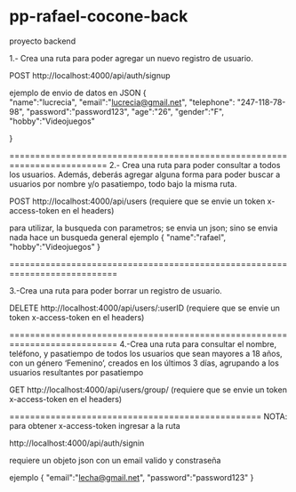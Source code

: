 # pp-rafael-cocone-back
proyecto backend

1.- Crea una ruta para poder agregar un nuevo registro de usuario.

POST http://localhost:4000/api/auth/signup

ejemplo de envio de datos en JSON
{   
    "name":"lucrecia",
    "email":"lucrecia@gmail.net",
    "telephone": "247-118-78-98",
    "password":"password123",
    "age":"26",
    "gender":"F",
    "hobby":"Videojuegos"

}

=========================================================================
2.- Crea una ruta para poder consultar a todos los usuarios.
Además, deberás agregar alguna forma para poder buscar a
usuarios por nombre y/o pasatiempo, todo bajo la misma ruta.

POST http://localhost:4000/api/users
(requiere que se envie un token x-access-token en el headers)

para utilizar, la busqueda con parametros; se envia un json; sino se envia nada hace un busqueda general
ejemplo
{
    "name":"rafael",
    "hobby":"Videojuegos"
}

===========================================================================

3.-Crea una ruta para poder borrar un registro de usuario.

DELETE http://localhost:4000/api/users/:userID
(requiere que se envie un token x-access-token en el headers)


===========================================================================
4.-Crea una ruta para consultar el nombre, teléfono, y pasatiempo de todos los
usuarios que sean mayores a 18 años, con un género ‘Femenino’, creados
en los últimos 3 días, agrupando a los usuarios resultantes por pasatiempo

GET http://localhost:4000/api/users/group/
(requiere que se envie un token x-access-token en el headers)

=================================================
NOTA: para  obtener x-access-token ingresar a la ruta

http://localhost:4000/api/auth/signin

requiere un objeto json con un email valido y constraseña

ejemplo
{
    "email":"lecha@gmail.net",
    "password":"password123"
}
